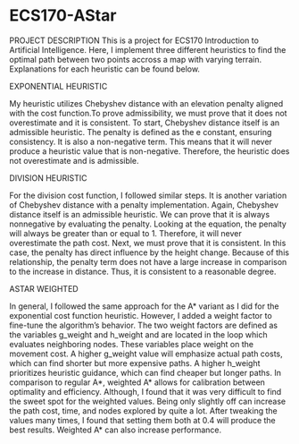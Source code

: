 # ECS170-AStar

PROJECT DESCRIPTION
This is a project for ECS170 Introduction to Artificial Intelligence. Here, I implement three different heuristics to find the optimal path between two points accross a map with varying terrain. Explanations for each heuristic can be found below. 


EXPONENTIAL HEURISTIC

My heuristic utilizes Chebyshev distance with an elevation penalty aligned with the cost function.To prove admissibility, we must prove that it does not overestimate and it is consistent. To start, Chebyshev distance itself is an admissible heuristic. The penalty is defined as the e constant,  ensuring consistency. It is also a non-negative term. This means that it will never produce a heuristic value that is non-negative. Therefore, the heuristic does not overestimate and is admissible. 


DIVISION HEURISTIC

For the division cost function, I followed similar steps. It is another variation of Chebyshev distance with a penalty implementation. Again, Chebyshev distance itself is an admissible heuristic. We can prove that it is always nonnegative by evaluating the penalty. Looking at the equation, the penalty will always be greater than or equal  to 1. Therefore, it will never overestimate the path cost. Next, we must prove that it is consistent. In this case, the penalty has direct influence by the height change. 
Because of this relationship, the penalty term does not have a large increase in comparison to the increase in distance. Thus, it is consistent to a reasonable degree. 


ASTAR WEIGHTED

In general, I followed the same approach for the A* variant as I did for the exponential cost function heuristic. However, I added a weight factor to fine-tune the algorithm’s behavior. The two weight factors are defined as the variables g_weight and h_weight and are located in the loop which evaluates neighboring nodes. These variables place weight on the movement cost. A higher g_weight value will emphasize actual path costs, which can find shorter but more expensive paths. A higher h_weight prioritizes heuristic guidance, which can find cheaper but longer paths. In comparison to regular A*, weighted A* allows for calibration between optimality and efficiency. Although, I found that it was very difficult to find the sweet spot for the weighted values. Being only slightly off can increase the path cost, time, and nodes explored by quite a lot. After tweaking the values many times, I found that setting them both at 0.4 will produce the best results. Weighted A* can also increase performance. 
